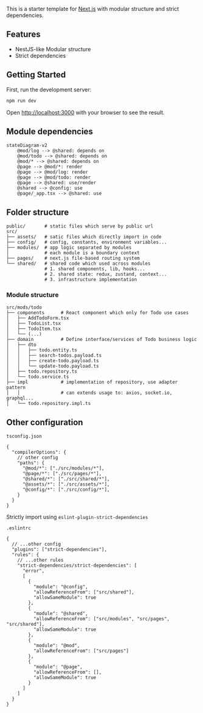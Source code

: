 This is a starter template for [Next.js](https://nextjs.org) with modular structure and strict dependencies.

## Features

- NestJS-like Modular structure
- Strict dependencies

## Getting Started

First, run the development server:

```bash
npm run dev
```

Open [http://localhost:3000](http://localhost:3000) with your browser to see the result.

## Module dependencies

```mermaid
stateDiagram-v2
    @mod/log --> @shared: depends on
    @mod/todo --> @shared: depends on
    @mod/* --> @shared: depends on
    @page --> @mod/*: render
    @page --> @mod/log: render
    @page --> @mod/todo: render
    @page --> @shared: use/render
    @shared --> @config: use
    @page/_app.tsx --> @shared: use
```

## Folder structure

```
public/       # static files which serve by public url
src/
├── assets/   # satic files which directly import in code
├── config/   # config, constants, environment variables...
├── modules/  # app logic separated by modules
│             # each module is a boundary context
├── pages/    # next.js file-based routing system
└── shared/   # shared code which used across modules
              # 1. shared components, lib, hooks...
              # 2. shared state: redux, zustand, context...
              # 3. infrastructure implementation

```

### Module structure

```
src/mods/todo
├── components		# React component which only for Todo use cases
│   ├── AddTodoForm.tsx
│   ├── TodoList.tsx
│   ├── TodoItem.tsx
│   └── (...)
├── domain			# Define interface/services of Todo business logic
│   ├── dto
│   │   ├── todo.entity.ts
│   │   ├── search-todos.payload.ts
│   │   ├── create-todo.payload.ts
│   │   └── update-todo.payload.ts
│   ├── todo.repository.ts
│   └── todo.service.ts
├── impl			# implementation of repository, use adapter pattern
│	│				# can extends usage to: axios, socket.io, graphql...
│   └── todo.repository.impl.ts 
```

## Other configuration

`tsconfig.json`
```jsonc
{
  "compilerOptions": {
    // other config
    "paths": {
      "@mod/*": ["./src/modules/*"],
      "@page/*": ["./src/pages/*"],
      "@shared/*": ["./src/shared/*"],
      "@assets/*": ["./src/assets/*"],
      "@config/*": ["./src/config/*"],
    }
  }
}
```

Strictly import using `eslint-plugin-strict-dependencies`

`.eslintrc`
```jsonc
{
  // ...other config
  "plugins": ["strict-dependencies"],
  "rules": {
    // ...other rules
    "strict-dependencies/strict-dependencies": [
      "error",
      [
        {
          "module": "@config",
          "allowReferenceFrom": ["src/shared"],
          "allowSameModule": true
        },
        {
          "module": "@shared",
          "allowReferenceFrom": ["src/modules", "src/pages", "src/shared"],
          "allowSameModule": true
        },
        {
          "module": "@mod",
          "allowReferenceFrom": ["src/pages"]
        },
        {
          "module": "@page",
          "allowReferenceFrom": [],
          "allowSameModule": true
        }
      ]
    ]
  }
}
```
